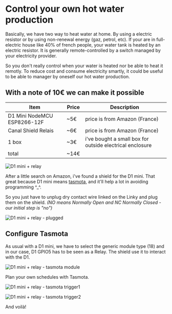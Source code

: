 # Control your own hot water production

Basically, we have two way to heat water at home.
By using a electric resistor or by using non-renewal energy (gaz, petrol, etc). If your are in full-electric house like 40% of french people, your water tank is heated by an electric resistor.
It is generally remote-controlled by a switch managed by your electricity provider.

So you don't really control when your water is heated nor be able to heat it remotly. To reduce cost and consume electricity smartly, it could be useful to be able to manager by oneself our hot water production.

## With a note of 10€ we can make it possible

| Item                        | Price | Description                                              |
| --------------------------- | ----- | -------------------------------------------------------- |
| D1 Mini NodeMCU ESP8266-12F | ~5€   | price is from Amazon (France)                            |
| Canal Shield Relais         | ~6€   | price is from Amazon (France)                            |
| 1 box                       | ~3€   | i've bought a small box for outside electrical enclosure |
| total                       | ~14€  |                                                          |

![D1 mini + relay](img/d1mini-with-relay-shield.jpg)

After a little search on Amazon, i've found a shield for the D1 mini. That great because D1 mini means [tasmota](tasmota.github.io/), and it'll help a lot in avoiding programming ^\_^.

So you just have to unplug dry contact wire linked on the Linky and plug them on the shield. _(NO means Normally Open and NC Normally Closed - our initial step is "no")_

![D1 mini + relay - plugged](img/d1mini-with-relay-shield-plugged.jpg)

## Configure Tasmota

As usual with a D1 mini, we have to select the generic module type (18) and in our case, D1 GPIO5 has to be seen as a Relay. The shield use it to interact with the D1.

![D1 mini + relay - tasmota module](img/d1mini-with-relay-tasmota-module.png)

Plan your own schedules with Tasmota.

![D1 mini + relay - tasmota trigger1](img/d1mini-with-relay-tasmota-trigger1.png)

![D1 mini + relay - tasmota trigger2](img/d1mini-with-relay-tasmota-trigger2.png)

And voilà!
